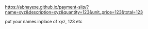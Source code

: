 https://abhayexe.github.io/payment-slip/?name=xyz&description=xyz&quantity=123&unit_price=123&total=123

put your names inplace of xyz, 123 etc
